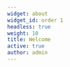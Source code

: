 ```yaml
---
widget: about
widget_id: order 1
headless: true
weight: 10
title: Welcome
active: true
author: admin
---
```

